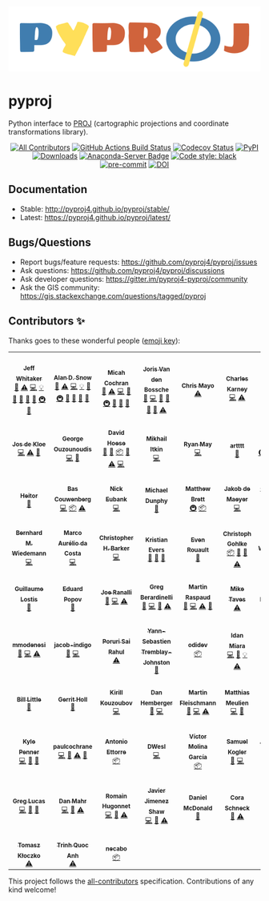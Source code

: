 ![Pyproj logo](https://raw.githubusercontent.com/pyproj4/pyproj/main/docs/media/logo.png)

# pyproj

Python interface to [PROJ](http://proj.org) (cartographic projections and coordinate transformations library).

<p align="center">
<a href="#contributors"><img alt="All Contributors" src="https://img.shields.io/badge/all_contributors-66-orange.svg?style=flat-square"></a>
<a href="https://github.com/pyproj4/pyproj/actions?query=workflow%3ATests"><img alt="GitHub Actions Build Status" src="https://github.com/pyproj4/pyproj/workflows/Tests/badge.svg"></a>
<a href="https://codecov.io/gh/pyproj4/pyproj"><img alt="Codecov Status" src="https://codecov.io/gh/pyproj4/pyproj/branch/main/graph/badge.svg"></a>
<a href="https://badge.fury.io/py/pyproj"><img alt="PyPI" src="https://badge.fury.io/py/pyproj.svg"></a>
<a href="https://pepy.tech/project/pyproj"><img alt="Downloads" src="https://pepy.tech/badge/pyproj"></a>
<a href="https://anaconda.org/conda-forge/pyproj"><img alt="Anaconda-Server Badge" src="https://anaconda.org/conda-forge/pyproj/badges/version.svg"></a>
<a href="https://github.com/python/black"><img alt="Code style: black" src="https://img.shields.io/badge/code%20style-black-000000.svg"></a>
<a href="https://github.com/pre-commit/pre-commit"><img alt="pre-commit" src="https://img.shields.io/badge/pre--commit-enabled-brightgreen?logo=pre-commit&logoColor=white"></a>
<a href="https://zenodo.org/badge/latestdoi/28607354"><img alt="DOI" src="https://zenodo.org/badge/28607354.svg"></a>
</p>


## Documentation

- Stable: http://pyproj4.github.io/pyproj/stable/
- Latest: https://pyproj4.github.io/pyproj/latest/

## Bugs/Questions

- Report bugs/feature requests: https://github.com/pyproj4/pyproj/issues
- Ask questions: https://github.com/pyproj4/pyproj/discussions
- Ask developer questions: https://gitter.im/pyproj4-pyproj/community
- Ask the GIS community: https://gis.stackexchange.com/questions/tagged/pyproj

## Contributors ✨

Thanks goes to these wonderful people ([emoji key](https://allcontributors.org/docs/en/emoji-key)):

<!-- ALL-CONTRIBUTORS-LIST:START - Do not remove or modify this section -->
<!-- prettier-ignore-start -->
<!-- markdownlint-disable -->
<table>
  <tr>
    <td align="center"><a href="https://github.com/jswhit"><img src="https://avatars2.githubusercontent.com/u/579593?v=4?s=100" width="100px;" alt=""/><br /><sub><b>Jeff Whitaker</b></sub></a><br /><a href="https://github.com/pyproj4/pyproj/commits?author=jswhit" title="Documentation">📖</a> <a href="https://github.com/pyproj4/pyproj/commits?author=jswhit" title="Tests">⚠️</a> <a href="https://github.com/pyproj4/pyproj/commits?author=jswhit" title="Code">💻</a> <a href="#example-jswhit" title="Examples">💡</a> <a href="#ideas-jswhit" title="Ideas, Planning, & Feedback">🤔</a> <a href="https://github.com/pyproj4/pyproj/pulls?q=is%3Apr+reviewed-by%3Ajswhit" title="Reviewed Pull Requests">👀</a> <a href="#question-jswhit" title="Answering Questions">💬</a> <a href="#maintenance-jswhit" title="Maintenance">🚧</a> <a href="#infra-jswhit" title="Infrastructure (Hosting, Build-Tools, etc)">🚇</a> <a href="https://github.com/pyproj4/pyproj/issues?q=author%3Ajswhit" title="Bug reports">🐛</a></td>
    <td align="center"><a href="https://github.com/snowman2"><img src="https://avatars3.githubusercontent.com/u/8699967?v=4?s=100" width="100px;" alt=""/><br /><sub><b>Alan D. Snow</b></sub></a><br /><a href="https://github.com/pyproj4/pyproj/commits?author=snowman2" title="Documentation">📖</a> <a href="https://github.com/pyproj4/pyproj/commits?author=snowman2" title="Tests">⚠️</a> <a href="https://github.com/pyproj4/pyproj/commits?author=snowman2" title="Code">💻</a> <a href="#example-snowman2" title="Examples">💡</a> <a href="#maintenance-snowman2" title="Maintenance">🚧</a> <a href="#infra-snowman2" title="Infrastructure (Hosting, Build-Tools, etc)">🚇</a> <a href="#ideas-snowman2" title="Ideas, Planning, & Feedback">🤔</a> <a href="https://github.com/pyproj4/pyproj/pulls?q=is%3Apr+reviewed-by%3Asnowman2" title="Reviewed Pull Requests">👀</a> <a href="#question-snowman2" title="Answering Questions">💬</a> <a href="https://github.com/pyproj4/pyproj/issues?q=author%3Asnowman2" title="Bug reports">🐛</a></td>
    <td align="center"><a href="https://github.com/micahcochran"><img src="https://avatars0.githubusercontent.com/u/7433104?v=4?s=100" width="100px;" alt=""/><br /><sub><b>Micah Cochran</b></sub></a><br /><a href="https://github.com/pyproj4/pyproj/commits?author=micahcochran" title="Documentation">📖</a> <a href="https://github.com/pyproj4/pyproj/commits?author=micahcochran" title="Tests">⚠️</a> <a href="https://github.com/pyproj4/pyproj/commits?author=micahcochran" title="Code">💻</a> <a href="#maintenance-micahcochran" title="Maintenance">🚧</a> <a href="#infra-micahcochran" title="Infrastructure (Hosting, Build-Tools, etc)">🚇</a> <a href="https://github.com/pyproj4/pyproj/pulls?q=is%3Apr+reviewed-by%3Amicahcochran" title="Reviewed Pull Requests">👀</a> <a href="#question-micahcochran" title="Answering Questions">💬</a> <a href="https://github.com/pyproj4/pyproj/issues?q=author%3Amicahcochran" title="Bug reports">🐛</a></td>
    <td align="center"><a href="https://jorisvandenbossche.github.io/"><img src="https://avatars2.githubusercontent.com/u/1020496?v=4?s=100" width="100px;" alt=""/><br /><sub><b>Joris Van den Bossche</b></sub></a><br /><a href="https://github.com/pyproj4/pyproj/commits?author=jorisvandenbossche" title="Documentation">📖</a> <a href="https://github.com/pyproj4/pyproj/commits?author=jorisvandenbossche" title="Code">💻</a> <a href="#ideas-jorisvandenbossche" title="Ideas, Planning, & Feedback">🤔</a> <a href="https://github.com/pyproj4/pyproj/pulls?q=is%3Apr+reviewed-by%3Ajorisvandenbossche" title="Reviewed Pull Requests">👀</a> <a href="#question-jorisvandenbossche" title="Answering Questions">💬</a> <a href="https://github.com/pyproj4/pyproj/issues?q=author%3Ajorisvandenbossche" title="Bug reports">🐛</a> <a href="https://github.com/pyproj4/pyproj/commits?author=jorisvandenbossche" title="Tests">⚠️</a></td>
    <td align="center"><a href="https://github.com/cjmayo"><img src="https://avatars1.githubusercontent.com/u/921089?v=4?s=100" width="100px;" alt=""/><br /><sub><b>Chris Mayo</b></sub></a><br /><a href="https://github.com/pyproj4/pyproj/commits?author=cjmayo" title="Tests">⚠️</a></td>
    <td align="center"><a href="https://www.petrel.org"><img src="https://avatars1.githubusercontent.com/u/2298266?v=4?s=100" width="100px;" alt=""/><br /><sub><b>Charles Karney</b></sub></a><br /><a href="https://github.com/pyproj4/pyproj/commits?author=cffk" title="Code">💻</a> <a href="https://github.com/pyproj4/pyproj/commits?author=cffk" title="Tests">⚠️</a></td>
    <td align="center"><a href="http://www.justaprogrammer.net/profile/justin"><img src="https://avatars3.githubusercontent.com/u/146930?v=4?s=100" width="100px;" alt=""/><br /><sub><b>Justin Dearing</b></sub></a><br /><a href="#infra-zippy1981" title="Infrastructure (Hosting, Build-Tools, etc)">🚇</a></td>
  </tr>
  <tr>
    <td align="center"><a href="https://github.com/jdkloe"><img src="https://avatars3.githubusercontent.com/u/1906112?v=4?s=100" width="100px;" alt=""/><br /><sub><b>Jos de Kloe</b></sub></a><br /><a href="https://github.com/pyproj4/pyproj/commits?author=jdkloe" title="Code">💻</a> <a href="https://github.com/pyproj4/pyproj/commits?author=jdkloe" title="Tests">⚠️</a> <a href="https://github.com/pyproj4/pyproj/issues?q=author%3Ajdkloe" title="Bug reports">🐛</a></td>
    <td align="center"><a href="https://github.com/georgeouzou"><img src="https://avatars3.githubusercontent.com/u/16732042?v=4?s=100" width="100px;" alt=""/><br /><sub><b>George Ouzounoudis</b></sub></a><br /><a href="https://github.com/pyproj4/pyproj/commits?author=georgeouzou" title="Code">💻</a> <a href="#ideas-georgeouzou" title="Ideas, Planning, & Feedback">🤔</a></td>
    <td align="center"><a href="https://github.com/djhoese"><img src="https://avatars3.githubusercontent.com/u/1828519?v=4?s=100" width="100px;" alt=""/><br /><sub><b>David Hoese</b></sub></a><br /><a href="https://github.com/pyproj4/pyproj/pulls?q=is%3Apr+reviewed-by%3Adjhoese" title="Reviewed Pull Requests">👀</a> <a href="#ideas-djhoese" title="Ideas, Planning, & Feedback">🤔</a> <a href="#platform-djhoese" title="Packaging/porting to new platform">📦</a> <a href="https://github.com/pyproj4/pyproj/commits?author=djhoese" title="Documentation">📖</a> <a href="https://github.com/pyproj4/pyproj/commits?author=djhoese" title="Tests">⚠️</a> <a href="https://github.com/pyproj4/pyproj/commits?author=djhoese" title="Code">💻</a></td>
    <td align="center"><a href="http://mitkin.github.io"><img src="https://avatars3.githubusercontent.com/u/3927849?v=4?s=100" width="100px;" alt=""/><br /><sub><b>Mikhail Itkin</b></sub></a><br /><a href="https://github.com/pyproj4/pyproj/commits?author=mitkin" title="Code">💻</a></td>
    <td align="center"><a href="http://dopplershift.github.io"><img src="https://avatars2.githubusercontent.com/u/221526?v=4?s=100" width="100px;" alt=""/><br /><sub><b>Ryan May</b></sub></a><br /><a href="https://github.com/pyproj4/pyproj/commits?author=dopplershift" title="Code">💻</a></td>
    <td align="center"><a href="https://github.com/artttt"><img src="https://avatars3.githubusercontent.com/u/4626281?v=4?s=100" width="100px;" alt=""/><br /><sub><b>artttt</b></sub></a><br /><a href="#ideas-artttt" title="Ideas, Planning, & Feedback">🤔</a></td>
    <td align="center"><a href="http://ocefpaf.github.io/python4oceanographers"><img src="https://avatars1.githubusercontent.com/u/950575?v=4?s=100" width="100px;" alt=""/><br /><sub><b>Filipe</b></sub></a><br /><a href="#infra-ocefpaf" title="Infrastructure (Hosting, Build-Tools, etc)">🚇</a> <a href="https://github.com/pyproj4/pyproj/commits?author=ocefpaf" title="Code">💻</a> <a href="#platform-ocefpaf" title="Packaging/porting to new platform">📦</a> <a href="https://github.com/pyproj4/pyproj/commits?author=ocefpaf" title="Documentation">📖</a></td>
  </tr>
  <tr>
    <td align="center"><a href="https://github.com/heitorPB"><img src="https://avatars2.githubusercontent.com/u/13461702?v=4?s=100" width="100px;" alt=""/><br /><sub><b>Heitor</b></sub></a><br /><a href="https://github.com/pyproj4/pyproj/commits?author=heitorPB" title="Documentation">📖</a></td>
    <td align="center"><a href="https://github.com/sebastic"><img src="https://avatars3.githubusercontent.com/u/4605306?v=4?s=100" width="100px;" alt=""/><br /><sub><b>Bas Couwenberg</b></sub></a><br /><a href="https://github.com/pyproj4/pyproj/commits?author=sebastic" title="Code">💻</a> <a href="#platform-sebastic" title="Packaging/porting to new platform">📦</a> <a href="https://github.com/pyproj4/pyproj/commits?author=sebastic" title="Tests">⚠️</a></td>
    <td align="center"><a href="https://github.com/nickeubank"><img src="https://avatars0.githubusercontent.com/u/9683693?v=4?s=100" width="100px;" alt=""/><br /><sub><b>Nick Eubank</b></sub></a><br /><a href="https://github.com/pyproj4/pyproj/commits?author=nickeubank" title="Code">💻</a></td>
    <td align="center"><a href="https://www.math.uwaterloo.ca/~mdunphy/"><img src="https://avatars3.githubusercontent.com/u/9088426?v=4?s=100" width="100px;" alt=""/><br /><sub><b>Michael Dunphy</b></sub></a><br /><a href="https://github.com/pyproj4/pyproj/commits?author=mdunphy" title="Documentation">📖</a></td>
    <td align="center"><a href="http://matthew.dynevor.org"><img src="https://avatars2.githubusercontent.com/u/67612?v=4?s=100" width="100px;" alt=""/><br /><sub><b>Matthew Brett</b></sub></a><br /><a href="#infra-matthew-brett" title="Infrastructure (Hosting, Build-Tools, etc)">🚇</a> <a href="#platform-matthew-brett" title="Packaging/porting to new platform">📦</a></td>
    <td align="center"><a href="https://naboa.de"><img src="https://avatars1.githubusercontent.com/u/10531844?v=4?s=100" width="100px;" alt=""/><br /><sub><b>Jakob de Maeyer </b></sub></a><br /><a href="https://github.com/pyproj4/pyproj/commits?author=jdemaeyer" title="Code">💻</a></td>
    <td align="center"><a href="https://gitter.im"><img src="https://avatars2.githubusercontent.com/u/8518239?v=4?s=100" width="100px;" alt=""/><br /><sub><b>The Gitter Badger</b></sub></a><br /><a href="https://github.com/pyproj4/pyproj/commits?author=gitter-badger" title="Documentation">📖</a></td>
  </tr>
  <tr>
    <td align="center"><a href="http://lizards.opensuse.org/author/bmwiedemann/"><img src="https://avatars3.githubusercontent.com/u/637990?v=4?s=100" width="100px;" alt=""/><br /><sub><b>Bernhard M. Wiedemann</b></sub></a><br /><a href="https://github.com/pyproj4/pyproj/commits?author=bmwiedemann" title="Code">💻</a></td>
    <td align="center"><a href="https://github.com/ReallyNiceGuy"><img src="https://avatars0.githubusercontent.com/u/6545730?v=4?s=100" width="100px;" alt=""/><br /><sub><b>Marco Aurélio da Costa</b></sub></a><br /><a href="https://github.com/pyproj4/pyproj/commits?author=ReallyNiceGuy" title="Code">💻</a></td>
    <td align="center"><a href="https://github.com/ChrisBarker-NOAA"><img src="https://avatars2.githubusercontent.com/u/916576?v=4?s=100" width="100px;" alt=""/><br /><sub><b>Christopher H. Barker</b></sub></a><br /><a href="https://github.com/pyproj4/pyproj/commits?author=ChrisBarker-NOAA" title="Code">💻</a></td>
    <td align="center"><a href="https://evers.dev/"><img src="https://avatars3.githubusercontent.com/u/13132571?v=4?s=100" width="100px;" alt=""/><br /><sub><b>Kristian Evers</b></sub></a><br /><a href="#question-kbevers" title="Answering Questions">💬</a> <a href="#ideas-kbevers" title="Ideas, Planning, & Feedback">🤔</a> <a href="https://github.com/pyproj4/pyproj/commits?author=kbevers" title="Documentation">📖</a></td>
    <td align="center"><a href="http://www.spatialys.com/en/about/"><img src="https://avatars2.githubusercontent.com/u/1192433?v=4?s=100" width="100px;" alt=""/><br /><sub><b>Even Rouault</b></sub></a><br /><a href="#question-rouault" title="Answering Questions">💬</a></td>
    <td align="center"><a href="https://github.com/cgohlke"><img src="https://avatars3.githubusercontent.com/u/483428?v=4?s=100" width="100px;" alt=""/><br /><sub><b>Christoph Gohlke</b></sub></a><br /><a href="#platform-cgohlke" title="Packaging/porting to new platform">📦</a> <a href="#question-cgohlke" title="Answering Questions">💬</a> <a href="https://github.com/pyproj4/pyproj/issues?q=author%3Acgohlke" title="Bug reports">🐛</a> <a href="https://github.com/pyproj4/pyproj/commits?author=cgohlke" title="Tests">⚠️</a></td>
    <td align="center"><a href="https://github.com/chrrrisw"><img src="https://avatars0.githubusercontent.com/u/5555320?v=4?s=100" width="100px;" alt=""/><br /><sub><b>Chris Willoughby</b></sub></a><br /><a href="https://github.com/pyproj4/pyproj/commits?author=chrrrisw" title="Code">💻</a></td>
  </tr>
  <tr>
    <td align="center"><a href="https://github.com/glostis"><img src="https://avatars0.githubusercontent.com/u/25295717?v=4?s=100" width="100px;" alt=""/><br /><sub><b>Guillaume Lostis</b></sub></a><br /><a href="https://github.com/pyproj4/pyproj/commits?author=glostis" title="Documentation">📖</a></td>
    <td align="center"><a href="https://github.com/edpop"><img src="https://avatars3.githubusercontent.com/u/13479292?v=4?s=100" width="100px;" alt=""/><br /><sub><b>Eduard Popov</b></sub></a><br /><a href="https://github.com/pyproj4/pyproj/commits?author=edpop" title="Documentation">📖</a></td>
    <td align="center"><a href="http://www.personal.psu.edu/jar339"><img src="https://avatars2.githubusercontent.com/u/7864460?v=4?s=100" width="100px;" alt=""/><br /><sub><b>Joe Ranalli</b></sub></a><br /><a href="https://github.com/pyproj4/pyproj/issues?q=author%3Ajranalli" title="Bug reports">🐛</a> <a href="https://github.com/pyproj4/pyproj/commits?author=jranalli" title="Code">💻</a> <a href="https://github.com/pyproj4/pyproj/commits?author=jranalli" title="Tests">⚠️</a></td>
    <td align="center"><a href="https://github.com/gberardinelli"><img src="https://avatars0.githubusercontent.com/u/13799588?v=4?s=100" width="100px;" alt=""/><br /><sub><b>Greg Berardinelli</b></sub></a><br /><a href="https://github.com/pyproj4/pyproj/issues?q=author%3Agberardinelli" title="Bug reports">🐛</a> <a href="https://github.com/pyproj4/pyproj/commits?author=gberardinelli" title="Code">💻</a> <a href="#ideas-gberardinelli" title="Ideas, Planning, & Feedback">🤔</a> <a href="https://github.com/pyproj4/pyproj/commits?author=gberardinelli" title="Tests">⚠️</a></td>
    <td align="center"><a href="https://github.com/mraspaud"><img src="https://avatars1.githubusercontent.com/u/167802?v=4?s=100" width="100px;" alt=""/><br /><sub><b>Martin Raspaud</b></sub></a><br /><a href="https://github.com/pyproj4/pyproj/issues?q=author%3Amraspaud" title="Bug reports">🐛</a> <a href="https://github.com/pyproj4/pyproj/commits?author=mraspaud" title="Code">💻</a> <a href="https://github.com/pyproj4/pyproj/commits?author=mraspaud" title="Tests">⚠️</a> <a href="#ideas-mraspaud" title="Ideas, Planning, & Feedback">🤔</a></td>
    <td align="center"><a href="https://sites.google.com/site/mwtoews/"><img src="https://avatars1.githubusercontent.com/u/895458?v=4?s=100" width="100px;" alt=""/><br /><sub><b>Mike Taves</b></sub></a><br /><a href="https://github.com/pyproj4/pyproj/commits?author=mwtoews" title="Tests">⚠️</a></td>
    <td align="center"><a href="http://davidhaberthür.ch"><img src="https://avatars2.githubusercontent.com/u/1651235?v=4?s=100" width="100px;" alt=""/><br /><sub><b>David Haberthür</b></sub></a><br /><a href="https://github.com/pyproj4/pyproj/commits?author=habi" title="Documentation">📖</a></td>
  </tr>
  <tr>
    <td align="center"><a href="https://github.com/mmodenesi"><img src="https://avatars2.githubusercontent.com/u/5569789?v=4?s=100" width="100px;" alt=""/><br /><sub><b>mmodenesi</b></sub></a><br /><a href="https://github.com/pyproj4/pyproj/issues?q=author%3Ammodenesi" title="Bug reports">🐛</a> <a href="https://github.com/pyproj4/pyproj/commits?author=mmodenesi" title="Code">💻</a> <a href="https://github.com/pyproj4/pyproj/commits?author=mmodenesi" title="Tests">⚠️</a></td>
    <td align="center"><a href="https://www.indigoag.com/"><img src="https://avatars0.githubusercontent.com/u/48448372?v=4?s=100" width="100px;" alt=""/><br /><sub><b>jacob-indigo</b></sub></a><br /><a href="https://github.com/pyproj4/pyproj/issues?q=author%3Ajacob-indigo" title="Bug reports">🐛</a> <a href="https://github.com/pyproj4/pyproj/commits?author=jacob-indigo" title="Code">💻</a></td>
    <td align="center"><a href="https://rahulporuri.github.io"><img src="https://avatars0.githubusercontent.com/u/1926457?v=4?s=100" width="100px;" alt=""/><br /><sub><b>Poruri Sai Rahul</b></sub></a><br /><a href="https://github.com/pyproj4/pyproj/commits?author=rahulporuri" title="Tests">⚠️</a></td>
    <td align="center"><a href="https://medium.com/@underchemist"><img src="https://avatars1.githubusercontent.com/u/5283998?v=4?s=100" width="100px;" alt=""/><br /><sub><b>Yann-Sebastien Tremblay-Johnston</b></sub></a><br /><a href="https://github.com/pyproj4/pyproj/commits?author=underchemist" title="Documentation">📖</a></td>
    <td align="center"><a href="https://github.com/odidev"><img src="https://avatars2.githubusercontent.com/u/40816837?v=4?s=100" width="100px;" alt=""/><br /><sub><b>odidev</b></sub></a><br /><a href="#platform-odidev" title="Packaging/porting to new platform">📦</a></td>
    <td align="center"><a href="https://github.com/idanmiara"><img src="https://avatars.githubusercontent.com/u/26349741?v=4?s=100" width="100px;" alt=""/><br /><sub><b>Idan Miara</b></sub></a><br /><a href="https://github.com/pyproj4/pyproj/commits?author=idanmiara" title="Code">💻</a> <a href="https://github.com/pyproj4/pyproj/commits?author=idanmiara" title="Documentation">📖</a> <a href="#example-idanmiara" title="Examples">💡</a> <a href="https://github.com/pyproj4/pyproj/commits?author=idanmiara" title="Tests">⚠️</a></td>
    <td align="center"><a href="https://github.com/direvus"><img src="https://avatars.githubusercontent.com/u/312229?v=4?s=100" width="100px;" alt=""/><br /><sub><b>Brendan Jurd</b></sub></a><br /><a href="https://github.com/pyproj4/pyproj/commits?author=direvus" title="Documentation">📖</a> <a href="#design-direvus" title="Design">🎨</a></td>
  </tr>
  <tr>
    <td align="center"><a href="https://www.metoffice.gov.uk/"><img src="https://avatars.githubusercontent.com/u/2051656?v=4?s=100" width="100px;" alt=""/><br /><sub><b>Bill Little</b></sub></a><br /><a href="https://github.com/pyproj4/pyproj/commits?author=bjlittle" title="Documentation">📖</a></td>
    <td align="center"><a href="https://github.com/gerritholl"><img src="https://avatars.githubusercontent.com/u/500246?v=4?s=100" width="100px;" alt=""/><br /><sub><b>Gerrit Holl</b></sub></a><br /><a href="https://github.com/pyproj4/pyproj/commits?author=gerritholl" title="Documentation">📖</a></td>
    <td align="center"><a href="https://github.com/Kirill888"><img src="https://avatars.githubusercontent.com/u/1428024?v=4?s=100" width="100px;" alt=""/><br /><sub><b>Kirill Kouzoubov</b></sub></a><br /><a href="https://github.com/pyproj4/pyproj/commits?author=Kirill888" title="Code">💻</a></td>
    <td align="center"><a href="https://github.com/hemberger"><img src="https://avatars.githubusercontent.com/u/846186?v=4?s=100" width="100px;" alt=""/><br /><sub><b>Dan Hemberger</b></sub></a><br /><a href="https://github.com/pyproj4/pyproj/issues?q=author%3Ahemberger" title="Bug reports">🐛</a> <a href="https://github.com/pyproj4/pyproj/commits?author=hemberger" title="Code">💻</a></td>
    <td align="center"><a href="https://github.com/martinfleis"><img src="https://avatars.githubusercontent.com/u/36797143?v=4?s=100" width="100px;" alt=""/><br /><sub><b>Martin Fleischmann</b></sub></a><br /><a href="https://github.com/pyproj4/pyproj/issues?q=author%3Amartinfleis" title="Bug reports">🐛</a> <a href="https://github.com/pyproj4/pyproj/commits?author=martinfleis" title="Code">💻</a> <a href="https://github.com/pyproj4/pyproj/commits?author=martinfleis" title="Tests">⚠️</a></td>
    <td align="center"><a href="https://github.com/orontee"><img src="https://avatars.githubusercontent.com/u/2065954?v=4?s=100" width="100px;" alt=""/><br /><sub><b>Matthias Meulien</b></sub></a><br /><a href="https://github.com/pyproj4/pyproj/commits?author=orontee" title="Code">💻</a> <a href="https://github.com/pyproj4/pyproj/issues?q=author%3Aorontee" title="Bug reports">🐛</a></td>
    <td align="center"><a href="https://github.com/iboates"><img src="https://avatars.githubusercontent.com/u/13814358?v=4?s=100" width="100px;" alt=""/><br /><sub><b>Isaac Boates</b></sub></a><br /><a href="https://github.com/pyproj4/pyproj/commits?author=iboates" title="Code">💻</a> <a href="https://github.com/pyproj4/pyproj/issues?q=author%3Aiboates" title="Bug reports">🐛</a> <a href="https://github.com/pyproj4/pyproj/commits?author=iboates" title="Tests">⚠️</a></td>
  </tr>
  <tr>
    <td align="center"><a href="https://github.com/kdpenner"><img src="https://avatars.githubusercontent.com/u/9297904?v=4?s=100" width="100px;" alt=""/><br /><sub><b>Kyle Penner</b></sub></a><br /><a href="https://github.com/pyproj4/pyproj/commits?author=kdpenner" title="Code">💻</a> <a href="https://github.com/pyproj4/pyproj/issues?q=author%3Akdpenner" title="Bug reports">🐛</a> <a href="https://github.com/pyproj4/pyproj/commits?author=kdpenner" title="Documentation">📖</a></td>
    <td align="center"><a href="https://github.com/paulcochrane"><img src="https://avatars.githubusercontent.com/u/18310598?v=4?s=100" width="100px;" alt=""/><br /><sub><b>paulcochrane</b></sub></a><br /><a href="https://github.com/pyproj4/pyproj/commits?author=paulcochrane" title="Code">💻</a> <a href="https://github.com/pyproj4/pyproj/commits?author=paulcochrane" title="Documentation">📖</a> <a href="https://github.com/pyproj4/pyproj/commits?author=paulcochrane" title="Tests">⚠️</a> <a href="https://github.com/pyproj4/pyproj/issues?q=author%3Apaulcochrane" title="Bug reports">🐛</a></td>
    <td align="center"><a href="https://github.com/vot4anto"><img src="https://avatars.githubusercontent.com/u/56338190?v=4?s=100" width="100px;" alt=""/><br /><sub><b>Antonio Ettorre</b></sub></a><br /><a href="#platform-vot4anto" title="Packaging/porting to new platform">📦</a></td>
    <td align="center"><a href="https://github.com/DWesl"><img src="https://avatars.githubusercontent.com/u/22566757?v=4?s=100" width="100px;" alt=""/><br /><sub><b>DWesl</b></sub></a><br /><a href="https://github.com/pyproj4/pyproj/commits?author=DWesl" title="Code">💻</a></td>
    <td align="center"><a href="https://github.com/molinav"><img src="https://avatars.githubusercontent.com/u/9979942?v=4?s=100" width="100px;" alt=""/><br /><sub><b>Víctor Molina García</b></sub></a><br /><a href="#platform-molinav" title="Packaging/porting to new platform">📦</a></td>
    <td align="center"><a href="https://github.com/skogler"><img src="https://avatars.githubusercontent.com/u/1032405?v=4?s=100" width="100px;" alt=""/><br /><sub><b>Samuel Kogler</b></sub></a><br /><a href="https://github.com/pyproj4/pyproj/issues?q=author%3Askogler" title="Bug reports">🐛</a> <a href="https://github.com/pyproj4/pyproj/commits?author=skogler" title="Code">💻</a></td>
    <td align="center"><a href="https://github.com/shadchin"><img src="https://avatars.githubusercontent.com/u/61256?v=4?s=100" width="100px;" alt=""/><br /><sub><b>Alexander Shadchin</b></sub></a><br /><a href="https://github.com/pyproj4/pyproj/issues?q=author%3Ashadchin" title="Bug reports">🐛</a> <a href="https://github.com/pyproj4/pyproj/commits?author=shadchin" title="Code">💻</a></td>
  </tr>
  <tr>
    <td align="center"><a href="https://github.com/greglucas"><img src="https://avatars.githubusercontent.com/u/12417828?v=4?s=100" width="100px;" alt=""/><br /><sub><b>Greg Lucas</b></sub></a><br /><a href="https://github.com/pyproj4/pyproj/commits?author=greglucas" title="Code">💻</a> <a href="#ideas-greglucas" title="Ideas, Planning, & Feedback">🤔</a> <a href="#maintenance-greglucas" title="Maintenance">🚧</a></td>
    <td align="center"><a href="https://github.com/dmahr1"><img src="https://avatars.githubusercontent.com/u/8354515?v=4?s=100" width="100px;" alt=""/><br /><sub><b>Dan Mahr</b></sub></a><br /><a href="https://github.com/pyproj4/pyproj/commits?author=dmahr1" title="Code">💻</a> <a href="https://github.com/pyproj4/pyproj/commits?author=dmahr1" title="Documentation">📖</a> <a href="https://github.com/pyproj4/pyproj/commits?author=dmahr1" title="Tests">⚠️</a></td>
    <td align="center"><a href="https://github.com/rhugonnet"><img src="https://avatars.githubusercontent.com/u/28896516?v=4?s=100" width="100px;" alt=""/><br /><sub><b>Romain Hugonnet</b></sub></a><br /><a href="https://github.com/pyproj4/pyproj/commits?author=rhugonnet" title="Code">💻</a> <a href="https://github.com/pyproj4/pyproj/commits?author=rhugonnet" title="Documentation">📖</a> <a href="https://github.com/pyproj4/pyproj/commits?author=rhugonnet" title="Tests">⚠️</a></td>
    <td align="center"><a href="https://javier.jimenezshaw.com/"><img src="https://avatars.githubusercontent.com/u/15678366?v=4?s=100" width="100px;" alt=""/><br /><sub><b>Javier Jimenez Shaw</b></sub></a><br /><a href="https://github.com/pyproj4/pyproj/commits?author=jjimenezshaw" title="Code">💻</a> <a href="https://github.com/pyproj4/pyproj/commits?author=jjimenezshaw" title="Documentation">📖</a> <a href="https://github.com/pyproj4/pyproj/commits?author=jjimenezshaw" title="Tests">⚠️</a></td>
    <td align="center"><a href="https://github.com/djm93dev"><img src="https://avatars.githubusercontent.com/u/101536185?v=4?s=100" width="100px;" alt=""/><br /><sub><b>Daniel McDonald</b></sub></a><br /><a href="https://github.com/pyproj4/pyproj/commits?author=djm93dev" title="Documentation">📖</a></td>
    <td align="center"><a href="https://cyschneck.com/"><img src="https://avatars.githubusercontent.com/u/22159116?v=4?s=100" width="100px;" alt=""/><br /><sub><b>Cora Schneck</b></sub></a><br /><a href="https://github.com/pyproj4/pyproj/commits?author=cyschneck" title="Documentation">📖</a> <a href="https://github.com/pyproj4/pyproj/commits?author=cyschneck" title="Tests">⚠️</a></td>
    <td align="center"><a href="https://github.com/zanejgr"><img src="https://avatars.githubusercontent.com/u/14795919?v=4?s=100" width="100px;" alt=""/><br /><sub><b>zanejgr</b></sub></a><br /><a href="https://github.com/pyproj4/pyproj/commits?author=zanejgr" title="Documentation">📖</a></td>
  </tr>
  <tr>
    <td align="center"><a href="https://github.com/kloczek"><img src="https://avatars.githubusercontent.com/u/31284574?v=4?s=100" width="100px;" alt=""/><br /><sub><b>Tomasz Kłoczko</b></sub></a><br /><a href="https://github.com/pyproj4/pyproj/commits?author=kloczek" title="Tests">⚠️</a></td>
    <td align="center"><a href="https://github.com/tqa236"><img src="https://avatars.githubusercontent.com/u/25203655?v=4?s=100" width="100px;" alt=""/><br /><sub><b>Trinh Quoc Anh</b></sub></a><br /><a href="https://github.com/pyproj4/pyproj/commits?author=tqa236" title="Tests">⚠️</a></td>
    <td align="center"><a href="https://github.com/necabo"><img src="https://avatars.githubusercontent.com/u/23185845?v=4?s=100" width="100px;" alt=""/><br /><sub><b>necabo</b></sub></a><br /><a href="#platform-necabo" title="Packaging/porting to new platform">📦</a></td>
  </tr>
</table>

<!-- markdownlint-restore -->
<!-- prettier-ignore-end -->

<!-- ALL-CONTRIBUTORS-LIST:END -->

This project follows the [all-contributors](https://github.com/all-contributors/all-contributors) specification. Contributions of any kind welcome!
